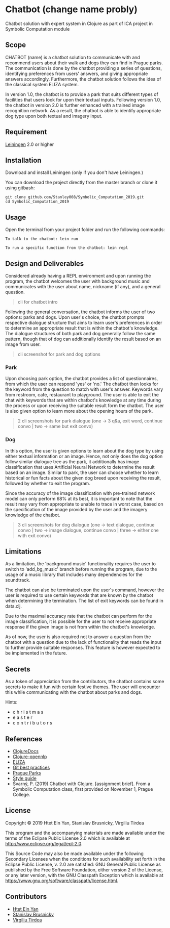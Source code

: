 # Chatbot (change name probly)

Chatbot solution with expert system in Clojure as part of ICA project in Symbolic Computation module

## Scope

CHATBOT (name) is a chatbot solution to communicate with and recommend users about their walk and dogs they can find in Prague parks. The communication is done by the chatbot providing a series of questions, identifying preferences from users' answers, and giving appropriate answers accordingly. Furthermore, the chatbot solution follows the idea of the classical system ELIZA system.

In version 1.0, the chatbot is to provide a park that suits different types of facilities that users look for upon their textual inputs. Following version 1.0, the chatbot in version 2.0 is further enhanced with a trained image recognition network. As a result, the chatbot is able to identify appropriate dog type upon both textual and imagery input.

## Requirement

[Leiningen](https://leiningen.org/) 2.0 or higher

## Installation

Download and install Leiningen (only if you don't have Leiningen.)

You can download the project directly from the master branch or clone it using gitbash:
```
git clone github.com/Stanley008/Symbolic_Computation_2019.git
cd Symbolic_Computation_2019
```

## Usage

Open the terminal from your project folder and run the following commands:

```
To talk to the chatbot: lein run

To run a specific function from the chatbot: lein repl
```

## Design and Deliverables

Considered already having a REPL environment and upon running the program, the chatbot welcomes the user with background music and communicates with the user about name, nickname (if any), and a general question.

> cli for chatbot intro

Following the general conversation, the chatbot informs the user of two options: parks and dogs. Upon user's choice, the chatbot prompts respective dialogue structure that aims to learn user's preferences in order to determine an appropriate result that is within the chatbot's knowledge. The dialogue structures of both park and dog generally follow the same pattern, though that of dog can additionally identify the result based on an image from user. 

> cli screenshot for park and dog options

### Park 

Upon choosing park option, the chatbot provides a list of questionnaires, from which the user can respond 'yes' or 'no.' The chatbot then looks for the keyword from the question to match with user's answer. Keywords vary from restroom, cafe, restaurant to playground. The user is able to exit the chat with keywords that are within chatbot's knowledge at any time during the process or upon receiving the suitable result form the chatbot. The user is also given option to learn more about the opening hours of the park.

> 2 cli screenshots for park dialogue (one -> 3 q&a, exit word, continue convo | two -> same but exit convo)

### Dog 

In this option, the user is given options to learn about the dog type by using either textual information or an image. Hence, not only does the dog option follow similar dialogue tree as the park, it additionally has image classification that uses Artificial Neural Network to determine the result based on an image. Similar to park, the user can choose whether to learn historical or fun facts about the given dog breed upon receiving the result, followed by whether to exit the program. 

Since the accuracy of the image classification with pre-trained network model can only perform 68% at its best, it is important to note that the result may vary from appropriate to unable to trace in worst case, based on the specification of the image provided by the user and the imagery knowledge of the chatbot.

> 3 cli screenshots for dog dialogue (one -> text dialogue, continue convo | two -> image dialogue, continue convo | three -> either one with exit convo)

## Limitations

As a limitation, the 'background music' functionality requires the user to switch to 'add_bg_music' branch before running the program, due to the usage of a music library that includes many dependencies for the soundtrack. 

The chatbot can also be terminated upon the user's command, however the user is required to use certain keywords that are known by the chatbot when determining the termination. The list of exit keywords can be found in data.clj. 

Due to the maximal accuracy rate that the chatbot can perform for the image classification, it is possible for the user to not receive appropriate response if the given image is not from within the chatbot's knowledge. 

As of now, the user is also required not to answer a question from the chatbot with a question due to the lack of functionality that reads the input to further provide suitable responses. This feature is however expected to be implemented in the future. 

## Secrets

As a token of appreciation from the contributors, the chatbot contains some secrets to make it fun with certain festive themes. The user will encounter this while communicating with the chatbot about parks and dogs. 

Hints: 
- c h r i s t m a s
- e a s t e r 
- c o n t r i b u t o r s

## References

- [ClojureDocs](https://clojuredocs.org/)
- [Clojure-opennlp](https://github.com/dakrone/clojure-opennlp)
- [ELIZA](https://en.wikipedia.org/wiki/ELIZA)
- [Git best practices](https://dev.to/bholmesdev/git-github-best-practices-for-teamsopinionated-28h7)
- [Prague Parks](http://www.praha.eu/jnp/cz/co_delat_v_praze/parky/index.html)
- [Style guide](https://guide.clojure.style/)
- Švarný, P. (2019) Chatbot with Clojure. [assignment brief]. From a Symbolic Computation class, first provided on November 1, Prague College.

## License

Copyright © 2019 Htet Ein Yan, Stanislav Brusnicky, Virgiliu Tirdea

This program and the accompanying materials are made available under the
terms of the Eclipse Public License 2.0 which is available at
http://www.eclipse.org/legal/epl-2.0.

This Source Code may also be made available under the following Secondary Licenses when the conditions for such availability set forth in the Eclipse Public License, v. 2.0 are satisfied: GNU General Public License as published by the Free Software Foundation, either version 2 of the License, or any later version, with the GNU Classpath Exception which is available at https://www.gnu.org/software/classpath/license.html.

## Contributors

- [Htet Ein Yan](https://github.com/einyan03)
- [Stanislav Brusnicky](https://github.com/Stanley008)
- [Virgiliu Tirdea](https://github.com/Tocrak) 

